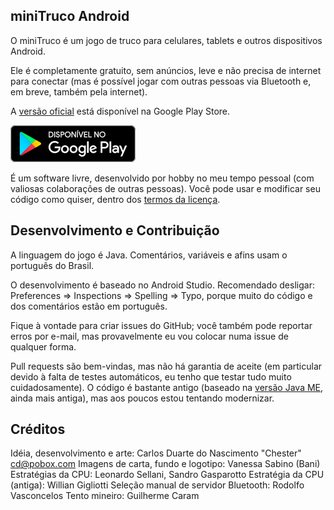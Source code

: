 miniTruco Android
-----------------

O miniTruco é um jogo de truco para celulares, tablets e outros dispositivos Android.

Ele é completamente gratuito, sem anúncios, leve e não precisa de internet para conectar (mas é possível jogar com outras pessoas via Bluetooth e, em breve, também pela internet).

A [versão oficial](https://play.google.com/store/apps/details?id=me.chester.minitruco&pli=1&hl=pt) está disponível na Google Play Store.

[![versão oficial no Google Play](disponivel-google-play-badge.png)](https://play.google.com/store/apps/details?id=me.chester.minitruco&pli=1&hl=pt)

É um software livre, desenvolvido por hobby no meu tempo pessoal (com valiosas colaborações de outras pessoas). Você pode usar e modificar seu código como quiser, dentro dos [termos da licença](LICENSE).


Desenvolvimento e Contribuição
------------------------------

A linguagem do jogo é Java. Comentários, variáveis e afins usam o português do Brasil.

O desenvolvimento é baseado no Android Studio. Recomendado desligar: Preferences => Inspections => Spelling => Typo, porque muito do código e dos comentários estão em português.

Fique à vontade para criar issues do GitHub; você também pode reportar erros por e-mail, mas provavelmente eu vou colocar numa issue de qualquer forma.

Pull requests são bem-vindas, mas não há garantia de aceite (em particular devido à falta de testes automáticos, eu tenho que testar tudo muito cuidadosamente). O código é bastante antigo (baseado na [versão Java ME](https://github.com/chesterbr/minitruco-j2me), ainda mais antiga), mas aos poucos estou tentando modernizar.


Créditos
--------

Idéia, desenvolvimento e arte: Carlos Duarte do Nascimento "Chester" <cd@pobox.com>
Imagens de carta, fundo e logotipo: Vanessa Sabino (Bani)
Estratégias da CPU: Leonardo Sellani, Sandro Gasparotto
Estratégia da CPU (antiga): Willian Gigliotti
Seleção manual de servidor Bluetooth: Rodolfo Vasconcelos
Tento mineiro: Guilherme Caram

